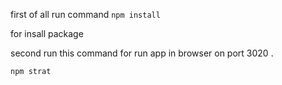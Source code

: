 first of all run command
`npm install `

for insall package

second run this command for run app in browser on port 3020 .

`npm strat`
